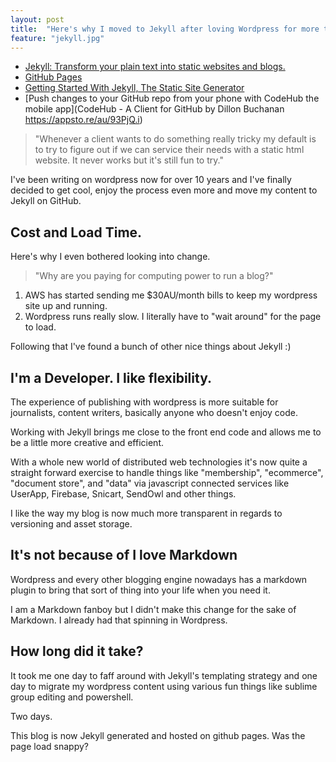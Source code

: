 ```yaml
---
layout: post
title:  "Here's why I moved to Jekyll after loving Wordpress for more than 10 years."
feature: "jekyll.jpg"
---
```


- [Jekyll: Transform your plain text into static websites and blogs.](https://jekyllrb.com/)
- [GitHub Pages](https://pages.github.com/)
- [Getting Started With Jekyll, The Static Site Generator](https://www.youtube.com/watch?v=iWowJBRMtpc)
- [Push changes to your GitHub repo from your phone with CodeHub the mobile app](CodeHub - A Client for GitHub by Dillon Buchanan
https://appsto.re/au/93PjQ.i)

> "Whenever a client wants to do something really tricky my default is to try to figure out if we can service their needs with a static html website. It never works but it's still fun to try."

I've been writing on wordpress now for over 10 years and I've finally decided to get cool, enjoy the process even more and move my content to Jekyll on GitHub. 

## Cost and Load Time.

Here's why I even bothered looking into change.

> "Why are you paying for computing power to run a blog?"

1. AWS has started sending me $30AU/month bills to keep my wordpress site up and running.
2. Wordpress runs really slow. I literally have to "wait around" for the page to load.

Following that I've found a bunch of other nice things about Jekyll :)

## I'm a Developer. I like flexibility.

The experience of publishing with wordpress is more suitable for journalists, content writers, basically anyone who doesn't enjoy code.

Working with Jekyll brings me close to the front end code and allows me to be a little more creative and efficient.

With a whole new world of distributed web technologies it's now quite a straight forward exercise to handle things like "membership", "ecommerce", "document store", and "data" via javascript connected services like UserApp, Firebase, Snicart, SendOwl and other things.

I like the way my blog is now much more transparent in regards to versioning and asset storage.

## It's not because of I love Markdown

Wordpress and every other blogging engine nowadays has a markdown plugin to bring that sort of thing into your life when you need it.

I am a Markdown fanboy but I didn't make this change for the sake of Markdown. I already had that spinning in Wordpress.

## How long did it take?

It took me one day to faff around with Jekyll's templating strategy and one day to migrate my wordpress content using various fun things like sublime group editing and powershell.

Two days.

This blog is now Jekyll generated and hosted on github pages. Was the page load snappy?